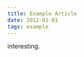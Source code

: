 ```yaml
---
title: Example Article
date: 2012-01-01
tags: example
---
```


<section class="content">
  <p>interesting.</p>
